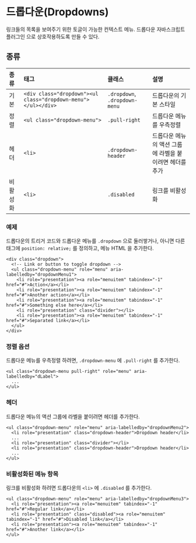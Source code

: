 <!--
{
    "id": 4202,
    "title": "드롭다운(Dropdowns)",
    "outline": "링크들의 목록을 보여주기 위한 토글이 가능한 컨텍스트 메뉴. 드롭다운 자바스크립트 플러그인 으로 상호작용하도록 만들 수 있다.",
    "tags": ["widget", "component"],
    "order": [4, 2, 2],
    "thumbnail": "4.2.02.dropdowns.png"
}
-->

# 드롭다운(Dropdowns)

링크들의 목록을 보여주기 위한 토글이 가능한 컨텍스트 메뉴. 드롭다운 자바스크립트 플러그인 으로 상호작용하도록 만들 수 있다.

## 종류
종류 | 태그 | 클래스 | 설명
:-- | :-- | :-- | :--
기본 | `<div class="dropdown"><ul class="dropdown-menu"></ul></div>` | `.dropdown`, `.dropdown-menu` | 드롭다운의 기본 스타일
정렬 | `<ul class="dropdown-menu">` | `.pull-right` | 드롭다운 메뉴를 우측정렬
헤더 | `<li>` | `.dropdown-header` | 드롭다운 메뉴의 액션 그룹에 라벨을 붙이려면 헤더를 추가
비활성화 | `<li>` | `.disabled` | 링크를 비활성화

### 예제
드롭다운의 트리거 코드와 드롭다운 메뉴를 `.dropdown` 으로 둘러쌓거나, 아니면 다른 태그에 `position: relative;` 를 정의하고, 메뉴 HTML 을 추가한다.

```
<div class="dropdown">
  <!-- Link or button to toggle dropdown -->
  <ul class="dropdown-menu" role="menu" aria-labelledby="dropdownMenu1">
    <li role="presentation"><a role="menuitem" tabindex="-1" href="#">Action</a></li>
    <li role="presentation"><a role="menuitem" tabindex="-1" href="#">Another action</a></li>
    <li role="presentation"><a role="menuitem" tabindex="-1" href="#">Something else here</a></li>
    <li role="presentation" class="divider"></li>
    <li role="presentation"><a role="menuitem" tabindex="-1" href="#">Separated link</a></li>
  </ul>
</div>
```

### 정렬 옵션
드롭다운 메뉴를 우측정렬 하려면, `.dropdown-menu` 에 `.pull-right` 를 추가한다.

```
<ul class="dropdown-menu pull-right" role="menu" aria-labelledby="dLabel">
  ...
</ul>
```

### 헤더
드롭다운 메뉴의 액션 그룹에 라벨을 붙이려면 헤더를 추가한다.

```
<ul class="dropdown-menu" role="menu" aria-labelledby="dropdownMenu2">
  <li role="presentation" class="dropdown-header">Dropdown header</li>
  ...
  <li role="presentation" class="divider"></li>
  <li role="presentation" class="dropdown-header">Dropdown header</li>
  ...
</ul>
```

### 비활성화된 메뉴 항목
링크를 비활성화 하려면 드롭다운의 `<li>` 에 `.disabled` 를 추가한다.

```
<ul class="dropdown-menu" role="menu" aria-labelledby="dropdownMenu3">
  <li role="presentation"><a role="menuitem" tabindex="-1" href="#">Regular link</a></li>
  <li role="presentation" class="disabled"><a role="menuitem" tabindex="-1" href="#">Disabled link</a></li>
  <li role="presentation"><a role="menuitem" tabindex="-1" href="#">Another link</a></li>
</ul>
```

